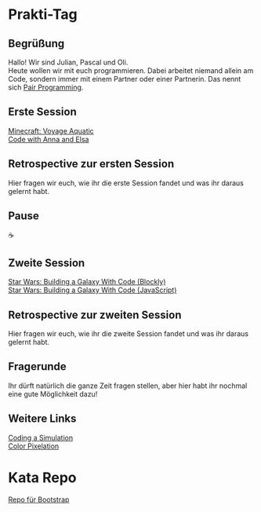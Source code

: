 # Prakti-Tag
## Begrüßung
Hallo! Wir sind Julian, Pascal und Oli.  
Heute wollen wir mit euch programmieren. Dabei arbeitet niemand allein am Code, sondern immer mit einem Partner oder einer Partnerin. Das nennt sich [Pair Programming](https://en.wikipedia.org/wiki/Pair_programming).

## Erste Session
[Minecraft: Voyage Aquatic](https://studio.code.org/s/aquatic/lessons/1/levels/1)  
[Code with Anna and Elsa](https://studio.code.org/s/frozen/lessons/1/levels/1)

## Retrospective zur ersten Session
Hier fragen wir euch, wie ihr die erste Session fandet und was ihr daraus gelernt habt.
<!-- Habt ihr euch Programmieren so vorgestellt? -->
<!-- Beschreibt, was ihr grade gemacht habt -->

## Pause
☕

## Zweite Session
[Star Wars: Building a Galaxy With Code (Blockly)](https://studio.code.org/s/starwarsblocks/lessons/1/levels/1)  
[Star Wars: Building a Galaxy With Code (JavaScript)](https://studio.code.org/s/starwars/lessons/1/levels/1)

## Retrospective zur zweiten Session
Hier fragen wir euch, wie ihr die zweite Session fandet und was ihr daraus gelernt habt.
<!-- Was nehmt ihr mit nach Hause? -->
<!-- Wie hat sich euer Verständnis entwickelt? -->
<!-- Wie hat es euch gefallen? -->

## Fragerunde
Ihr dürft natürlich die ganze Zeit fragen stellen, aber hier habt ihr nochmal eine gute Möglichkeit dazu!

## Weitere Links
[Coding a Simulation](https://studio.code.org/s/outbreak/lessons/1/levels/1)  
[Color Pixelation](https://studio.code.org/s/pixelation/lessons/4/levels/1)

# Kata Repo
[Repo für Bootstrap](https://github.com/swkBerlin/kata-bootstraps)
